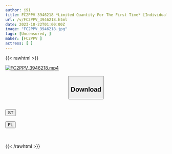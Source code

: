 ```yaml
---
author: j91
title: FC2PPV 3946218 *Limited Quantity For The First Time* [Individual Shooting/Creampie] Kumi, 18-Year-Old "Honor Student" Who Wants To Be A Nationalist, Makes Love With Her Favorite Older Teacher At A Preparatory School With A Big Penis [Creampie & No Blowjob] [cen]
url: /v/FC2PPV_3946218.html
date: 2023-10-22T01:00:00Z
image: "FC2PPV_3946218.jpg"
tags: [Uncensored, ]
maker: [FC2PPV ]
actress: [ ]
---
```



{{< rawhtml >}}

<div class="video" data-videoid="WDg4d1KVPyI0QG">
    <a href="javascript:;">
        <img src="https://my.j91.asia/v/FC2PPV_3946218.jpg" width="WIDTH" height="HEIGHT" alt="FC2PPV_3946218.mp4" loading="lazy">
    </a>
</div>

<script type="text/javascript" src="https://j91.asia/asset/on-demand-st.js"></script>

<br>
  <link rel="stylesheet" href="https://j91.asia/asset/bs5.css">
  
  <center>
  <button class="btn btn-primary" type="button" data-bs-toggle="collapse" data-bs-target=".multi-collapse" aria-expanded="false" aria-controls="multiCollapseExample1 multiCollapseExample2"><h2>Download</h2></button></center>
</p>
<div class="row">
  <div class="col">
    <div class="collapse multi-collapse" id="multiCollapseExample1">
      <div class="card card-body">
	      	      <br>
<div class="buttons">  
<a href="https://streamtape.to/v/WDg4d1KVPyI0QG"><button class="btn-hover color-3"><i class="fa fa-download"></i> ST</button></a></div>
    </div>
  </div>
</div>
  <div class="col">
    <div class="collapse multi-collapse" id="multiCollapseExample2">
      <div class="card card-body">
	      <br>
<div class="buttons">
    <a href="https://filelions.online/f/v3czkscwd52c"><button class="btn-hover color-9"><i class="fa fa-download"></i> FL</button></a></div>
<br><br>
      </div>
    </div>
  </div>
</div>

{{< /rawhtml >}}